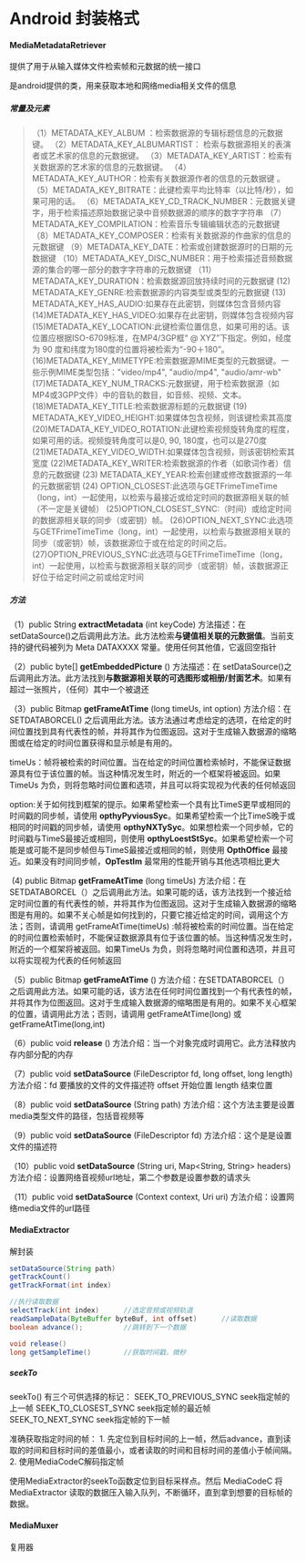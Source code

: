 # Android 封装格式



#### MediaMetadataRetriever

提供了用于从输入媒体文件检索帧和元数据的统一接口

是android提供的类，用来获取本地和网络media相关文件的信息

##### 常量及元素

> （1）METADATA_KEY_ALBUM ：检索数据源的专辑标题信息的元数据键。 
> （2）METADATA_KEY_ALBUMARTIST： 检索与数据源相关的表演者或艺术家的信息的元数据键。 
> （3）METADATA_KEY_ARTIST：检索有关数据源的艺术家的信息的元数据键。 
> （4）METADATA_KEY_AUTHOR：检索有关数据源作者的信息的元数据键 。
> （5）METADATA_KEY_BITRATE：此键检索平均比特率（以比特/秒），如果可用的话。 
> （6）METADATA_KEY_CD_TRACK_NUMBER：元数据关键字，用于检索描述原始数据记录中音频数据源的顺序的数字字符串
> （7）METADATA_KEY_COMPILATION：检索音乐专辑编辑状态的元数据键 
> （8）METADATA_KEY_COMPOSER：检索有关数据源的作曲家的信息的元数据键 
> （9）METADATA_KEY_DATE：检索或创建数据源时的日期的元数据键 
> （10）METADATA_KEY_DISC_NUMBER：用于检索描述音频数据源的集合的哪一部分的数字字符串的元数据键 
> （11）METADATA_KEY_DURATION：检索数据源回放持续时间的元数据键 
> (12) METADATA_KEY_GENRE:检索数据源的内容类型或类型的元数据键
> (13) METADATA_KEY_HAS_AUDIO:如果存在此密钥，则媒体包含音频内容 
> (14)METADATA_KEY_HAS_VIDEO:如果存在此密钥，则媒体包含视频内容
> (15)METADATA_KEY_LOCATION:此键检索位置信息，如果可用的话。该位置应根据ISO-6709标准，在MP4/3GP框“ @ XYZ”下指定。例如，经度为 90 度和纬度为180度的位置将被检索为“-90＋180”。 
> (16)METADATA_KEY_MIMETYPE:检索数据源MIME类型的元数据键。一些示例MIME类型包括："video/mp4", "audio/mp4", "audio/amr-wb" 
> (17)METADATA_KEY_NUM_TRACKS:元数据键，用于检索数据源（如MP4或3GPP文件）中的音轨的数目，如音频、视频、文本。
> (18)METADATA_KEY_TITLE:检索数据源标题的元数据键 
> (19) METADATA_KEY_VIDEO_HEIGHT:如果媒体包含视频，则该键检索其高度
> (20)METADATA_KEY_VIDEO_ROTATION:此键检索视频旋转角度的程度，如果可用的话。视频旋转角度可以是0, 90, 180度，也可以是270度
> (21)METADATA_KEY_VIDEO_WIDTH:如果媒体包含视频，则该密钥检索其宽度
> (22)METADATA_KEY_WRITER:检索数据源的作者（如歌词作者）信息的元数据键
> (23) METADATA_KEY_YEAR:检索创建或修改数据源的一年的元数据密钥 
> (24) OPTION_CLOSEST:此选项与GETFrimeTimeTime（long，int）一起使用，以检索与最接近或给定时间的数据源相关联的帧（不一定是关键帧） 
> (25)OPTION_CLOSEST_SYNC:（时间）或给定时间的数据源相关联的同步（或密钥）帧。
> (26)OPTION_NEXT_SYNC:此选项与GETFrimeTimeTime（long，int）一起使用，以检索与数据源相关联的同步（或密钥）帧，该数据源位于或在给定的时间之后。
> (27)OPTION_PREVIOUS_SYNC:此选项与GETFrimeTimeTime（long，int）一起使用，以检索与数据源相关联的同步（或密钥）帧，该数据源正好位于给定时间之前或给定时间

##### 方法

（1）public String **extractMetadata** (int keyCode) 
方法描述：在 setDataSource()之后调用此方法。此方法检索**与键值相关联的元数据值**。当前支持的键代码被列为 Meta DATAXXXX 常量。使用任何其他值，它返回空指针 

（2）public byte[] **getEmbeddedPicture** () 
方法描述：在 setDataSource()之后调用此方法。此方法找到**与数据源相关联的可选图形或相册/封面艺术**。如果有超过一张照片，（任何）其中一个被退还 

（3）public Bitmap **getFrameAtTime** (long timeUs, int option) 
方法介绍：在 SETDATABORCEL() 之后调用此方法。该方法通过考虑给定的选项，在给定的时间位置找到具有代表性的帧，并将其作为位图返回。这对于生成输入数据源的缩略图或在给定的时间位置获得和显示帧是有用的。 

timeUs：帧将被检索的时间位置。当在给定的时间位置检索帧时，不能保证数据源具有位于该位置的帧。当这种情况发生时，附近的一个框架将被返回。如果 TimeUs 为负，则将忽略时间位置和选项，并且可以将实现视为代表的任何帧返回 

option:关于如何找到框架的提示。如果希望检索一个具有比TimeS更早或相同的时间戳的同步帧，请使用 **opthyPyviousSyc**。如果希望检索一个比TimeS晚于或相同的时间戳的同步帧，请使用 **opthyNXTySyc**。如果想检索一个同步帧，它的时间戳与TimeS最接近或相同，则使用 **opthyLoestStSyc**。如果希望检索一个可能是或可能不是同步帧但与TimeS最接近或相同的帧，则使用 **OpthOffice** 最接近。如果没有时间同步帧，**OpTestIm** 最常用的性能开销与其他选项相比更大 

​	(4) public Bitmap **getFrameAtTime** (long timeUs) 
方法介绍：在SETDATABORCEL（）之后调用此方法。如果可能的话，该方法找到一个接近给定时间位置的有代表性的帧，并将其作为位图返回。这对于生成输入数据源的缩略图是有用的。如果不关心帧是如何找到的，只要它接近给定的时间，调用这个方法；否则，请调用 getFrameAtTime(timeUs)  :帧将被检索的时间位置。当在给定的时间位置检索帧时，不能保证数据源具有位于该位置的帧。当这种情况发生时，附近的一个框架将被返回。如果TimeUs 为负，则将忽略时间位置和选项，并且可以将实现视为代表的任何帧返回 

（5）public Bitmap **getFrameAtTime** () 
方法介绍：在SETDATABORCEL（）之后调用此方法。如果可能的话，该方法在任何时间位置找到一个有代表性的帧，并将其作为位图返回。这对于生成输入数据源的缩略图是有用的。如果不关心框架的位置，请调用此方法；否则，请调用 getFrameAtTime(long)  或 getFrameAtTime(long,int)  

（6）public void **release** () 
方法介绍：当一个对象完成时调用它。此方法释放内存内部分配的内存 

（7）public void **setDataSource** (FileDescriptor fd, long offset, long length)
 方法介绍：fd 要播放的文件的文件描述符 offset 开始位置 length 结束位置 

（8）public void **setDataSource** (String path) 
方法介绍：这个方法主要是设置media类型文件的路径，包括音视频等 

（9）public void **setDataSource** (FileDescriptor fd) 
方法介绍：这个是是设置文件的描述符 

（10）public void **setDataSource** (String uri, Map<String, String> headers) 
方法介绍：设置网络音视频url地址，第二个参数是设置参数的请求头 

（11）public void **setDataSource** (Context context, Uri uri) 
方法介绍：设置网络media文件的url路径

#### MediaExtractor

解封装


```java
setDataSource(String path)
getTrackCount()
getTrackFormat(int index)

//执行读取数据
selectTrack(int index)      //选定音频或视频轨道
readSampleData(ByteBuffer byteBuf, int offset)      //读取数据
boolean advance();          //跳转到下一个数据

void release()
long getSampleTime()        //获取时间戳，微秒       
```


##### seekTo

seekTo()
	有三个可供选择的标记：
		SEEK_TO_PREVIOUS_SYNC       seek指定帧的上一帧
		SEEK_TO_CLOSEST_SYNC        seek指定帧的最近帧
		SEEK_TO_NEXT_SYNC           seek指定帧的下一帧

准确获取指定时间的帧：
 	1. 先定位到目标时间的上一帧，然后advance，直到读取的时间和目标时间的差值最小，或者读取的时间和目标时间的差值小于帧间隔。
 	2. 使用MediaCodeC解码指定帧

使用MediaExtractor的seekTo函数定位到目标采样点。然后 MediaCodeC 将 MediaExtractor 读取的数据压入输入队列，不断循环，直到拿到想要的目标帧的数据。

#### MediaMuxer

复用器